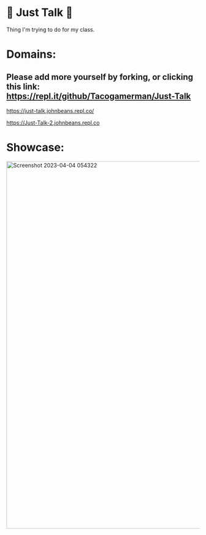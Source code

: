 # 💬 Just Talk 💬



Thing I'm trying to do for my class.

# Domains:

Please add more yourself by forking, or clicking this link: https://repl.it/github/Tacogamerman/Just-Talk
-----------------------------------------------------------
https://just-talk.johnbeans.repl.co/ 

https://Just-Talk-2.johnbeans.repl.co

# Showcase:

<img width="958" alt="Screenshot 2023-04-04 054322" src="https://user-images.githubusercontent.com/119009502/229799055-f6e832c2-b96c-426d-858c-b969fcde6a6b.png">

